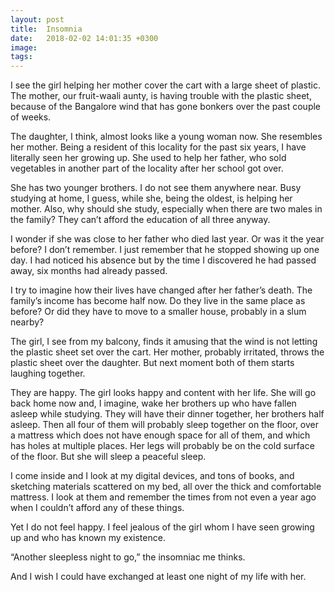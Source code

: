 ```yaml
---
layout: post
title:  Insomnia
date:   2018-02-02 14:01:35 +0300
image:  
tags:   
---
```


I see the girl helping her mother cover the cart with a large sheet of plastic. The mother, our fruit-waali aunty, is having trouble with the plastic sheet, because of the Bangalore wind that has gone bonkers over the past couple of weeks.

The daughter, I think, almost looks like a young woman now. She resembles her mother. Being a resident of this locality for the past six years, I have literally seen her growing up. She used to help her father, who sold vegetables in another part of the locality after her school got over.

She has two younger brothers. I do not see them anywhere near. Busy studying at home, I guess, while she, being the oldest, is helping her mother. Also, why should she study, especially when there are two males in the family? They can’t afford the education of all three anyway.

I wonder if she was close to her father who died last year. Or was it the year before? I don’t remember. I just remember that he stopped showing up one day. I had noticed his absence but by the time I discovered he had passed away, six months had already passed.

I try to imagine how their lives have changed after her father’s death. The family’s income has become half now. Do they live in the same place as before? Or did they have to move to a smaller house, probably in a slum nearby?

The girl, I see from my balcony, finds it amusing that the wind is not letting the plastic sheet set over the cart. Her mother, probably irritated, throws the plastic sheet over the daughter. But next moment both of them starts laughing together.

They are happy. The girl looks happy and content with her life. She will go back home now and, I imagine, wake her brothers up who have fallen asleep while studying. They will have their dinner together, her brothers half asleep. Then all four of them will probably sleep together on the floor, over a mattress which does not have enough space for all of them, and which has holes at multiple places. Her legs will probably be on the cold surface of the floor. But she will sleep a peaceful sleep.

I come inside and I look at my digital devices, and tons of books, and sketching materials scattered on my bed, all over the thick and comfortable mattress. I look at them and remember the times from not even a year ago when I couldn’t afford any of these things.

Yet I do not feel happy. I feel jealous of the girl whom I have seen growing up and who has known my existence.

“Another sleepless night to go,” the insomniac me thinks.

And I wish I could have exchanged at least one night of my life with her.